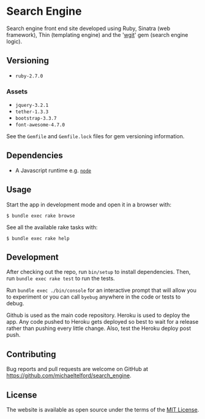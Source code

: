 # Search Engine

Search engine front end site developed using Ruby, Sinatra (web framework), Thin (templating engine) and the '[wgit](https://github.com/michaeltelford/wgit)' gem (search engine logic).

## Versioning

- `ruby-2.7.0`

### Assets

- `jquery-3.2.1`
- `tether-1.3.3`
- `bootstrap-3.3.7`
- `font-awesome-4.7.0`

See the `Gemfile` and `Gemfile.lock` files for gem versioning information.

## Dependencies

- A Javascript runtime e.g. [`node`](https://nodejs.org/en/)

## Usage

Start the app in development mode and open it in a browser with:

    $ bundle exec rake browse

See all the available rake tasks with:

    $ bundle exec rake help

## Development

After checking out the repo, run `bin/setup` to install dependencies. Then, run `bundle exec rake test` to run the tests.

Run `bundle exec ./bin/console` for an interactive prompt that will allow you to experiment or you can call `byebug` anywhere in the code or tests to debug.

Github is used as the main code repository. Heroku is used to deploy the app. Any code pushed to Heroku gets deployed so best to wait for a release rather than pushing every little change. Also, test the Heroku deploy post push.

## Contributing

Bug reports and pull requests are welcome on GitHub at https://github.com/michaeltelford/search_engine.

## License

The website is available as open source under the terms of the [MIT License](http://opensource.org/licenses/MIT).
